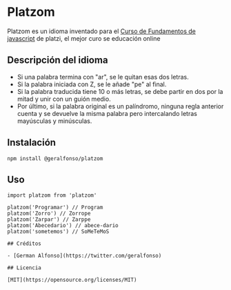 # Platzom

Platzom es un idioma inventado para el [Curso de Fundamentos de javascript](https://platzi.com/js) de platzi, el mejor curo se educación online

## Descripción del idioma

- Si una palabra termina con "ar", se le quitan esas dos letras.
- Si la palabra iniciada con Z, se le añade "pe" al final.
- Si la palabra traducida tiene 10 o más letras, se debe partir en dos por la mitad y unir con un guión medio.
- Por último, si la palabra original es un palíndromo, ninguna regla anterior cuenta y se devuelve la misma palabra pero intercalando letras mayúsculas y minúsculas.

## Instalación

```
npm install @geralfonso/platzom
```

## Uso

```
import platzom from 'platzom'

platzom('Programar') // Program
platzom('Zorro') // Zorrope
platzom('Zarpar') // Zarppe
platzom('Abecedario') // abece-dario
platzom('sometemos') // SoMeTeMoS

## Créditos

- [German Alfonso](https://twitter.com/geralfonso)

## Licencia

[MIT](https://opensource.org/licenses/MIT)
